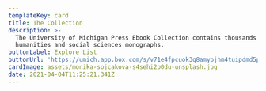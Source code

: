 ```yaml
---
templateKey: card
title: The Collection
description: >-
  The University of Michigan Press Ebook Collection contains thousands of
  humanities and social sciences monographs.
buttonLabel: Explore List
buttonUrl: 'https://umich.app.box.com/s/v71e4fpcuok3q8amypjhm4tuipdmd5pr'
cardImage: assets/monika-sojcakova-s4sehi2b0du-unsplash.jpg
date: 2021-04-04T11:25:21.341Z
---
```

